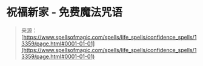 <!--yml

category: 未分类

date: 2024-06-12 18:51:49

-->

# 祝福新家 - 免费魔法咒语

> 来源：[https://www.spellsofmagic.com/spells/life_spells/confidence_spells/13359/page.html#0001-01-01](https://www.spellsofmagic.com/spells/life_spells/confidence_spells/13359/page.html#0001-01-01)
